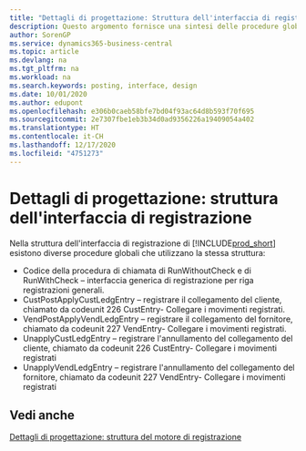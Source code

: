 ```yaml
---
title: "Dettagli di progettazione: Struttura dell'interfaccia di registrazione | Microsoft Docs"
description: Questo argomento fornisce una sintesi delle procedure globali nella struttura dell'interfaccia di registrazione.
author: SorenGP
ms.service: dynamics365-business-central
ms.topic: article
ms.devlang: na
ms.tgt_pltfrm: na
ms.workload: na
ms.search.keywords: posting, interface, design
ms.date: 10/01/2020
ms.author: edupont
ms.openlocfilehash: e306b0caeb58bfe7bd04f93ac64d8b593f70f695
ms.sourcegitcommit: 2e7307fbe1eb3b34d0ad9356226a19409054a402
ms.translationtype: HT
ms.contentlocale: it-CH
ms.lasthandoff: 12/17/2020
ms.locfileid: "4751273"
---
```

# <a name="design-details-posting-interface-structure"></a>Dettagli di progettazione: struttura dell'interfaccia di registrazione
Nella struttura dell'interfaccia di registrazione di [!INCLUDE[prod_short](includes/prod_short.md)] esistono diverse procedure globali che utilizzano la stessa struttura:  
  
* Codice della procedura di chiamata di RunWithoutCheck e di RunWithCheck – interfaccia generica di registrazione per riga registrazioni generali.  
* CustPostApplyCustLedgEntry – registrare il collegamento del cliente, chiamato da codeunit 226 CustEntry- Collegare i movimenti registrati.  
* VendPostApplyVendLedgEntry – registrare il collegamento del fornitore, chiamato da codeunit 227 VendEntry- Collegare i movimenti registrati.  
* UnapplyCustLedgEntry – registrare l'annullamento del collegamento del cliente, chiamato da codeunit 226 CustEntry- Collegare i movimenti registrati  
* UnapplyVendLedgEntry – registrare l'annullamento del collegamento del fornitore, chiamato da codeunit 227 VendEntry- Collegare i movimenti registrati  
  
## <a name="see-also"></a>Vedi anche  
[Dettagli di progettazione: struttura del motore di registrazione](design-details-posting-engine-structure.md)